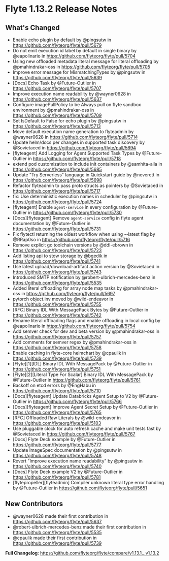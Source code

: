 # Flyte 1.13.2 Release Notes

## What's Changed
* Enable echo plugin by default by @pingsutw in https://github.com/flyteorg/flyte/pull/5679
* Do not emit execution id label by default in single binary by @eapolinario in https://github.com/flyteorg/flyte/pull/5704
* Using new offloaded metadata literal message for literal offloading by @pmahindrakar-oss in https://github.com/flyteorg/flyte/pull/5705
* Improve error message for MismatchingTypes by @pingsutw in https://github.com/flyteorg/flyte/pull/5639
* [Docs] Echo Task by @Future-Outlier in https://github.com/flyteorg/flyte/pull/5707
* Improve execution name readability by @wayner0628 in https://github.com/flyteorg/flyte/pull/5637
* Configure imagePullPolicy to be Always pull on flyte sandbox environment by @pmahindrakar-oss in https://github.com/flyteorg/flyte/pull/5709
* Set IsDefault to False for echo plugin by @pingsutw in https://github.com/flyteorg/flyte/pull/5713
* Move default execution name generation to flyteadmin by @wayner0628 in https://github.com/flyteorg/flyte/pull/5714
* Update helm/docs per changes in supported task discovery by @Sovietaced in https://github.com/flyteorg/flyte/pull/5694
* [flyteagent] Add Logging for Agent Supported Task Types by @Future-Outlier in https://github.com/flyteorg/flyte/pull/5718
* extend pod customization to include init containers by @samhita-alla in https://github.com/flyteorg/flyte/pull/5685
* Update "Try Serverless" language in Quickstart guide by @neverett in https://github.com/flyteorg/flyte/pull/5698
* Refactor flyteadmin to pass proto structs as pointers by @Sovietaced in https://github.com/flyteorg/flyte/pull/5717
* fix: Use deterministic execution names in scheduler by @pingsutw in https://github.com/flyteorg/flyte/pull/5724
* [flyteagent] Enable `agent-service` in every configuration  by @Future-Outlier in https://github.com/flyteorg/flyte/pull/5730
* [Docs][flyteagent] Remove `agent-service` config in flyte agent documentation by @Future-Outlier in https://github.com/flyteorg/flyte/pull/5731
* Fix flytectl returning the oldest workflow when using --latest flag by @RRap0so in https://github.com/flyteorg/flyte/pull/5716
* Remove explicit go toolchain versions by @ddl-ebrown in https://github.com/flyteorg/flyte/pull/5723
* Add listing api to stow storage by @bgedik in https://github.com/flyteorg/flyte/pull/5741
* Use latest upload/download-artifact action version by @Sovietaced in https://github.com/flyteorg/flyte/pull/5743
* Introduced SMTP notification by @robert-ulbrich-mercedes-benz in https://github.com/flyteorg/flyte/pull/5535
* Added literal offloading for array node map tasks by @pmahindrakar-oss in https://github.com/flyteorg/flyte/pull/5697
* pytorch object.inv moved by @wild-endeavor in https://github.com/flyteorg/flyte/pull/5755
* [RFC] Binary IDL With MessagePack Bytes by @Future-Outlier in https://github.com/flyteorg/flyte/pull/5742
* Rename literal offloading flags and enable offloading in local config by @eapolinario in https://github.com/flyteorg/flyte/pull/5754
* Add semver check for dev and beta version by @pmahindrakar-oss in https://github.com/flyteorg/flyte/pull/5757
* Add comments for semver regex by @pmahindrakar-oss in https://github.com/flyteorg/flyte/pull/5758
* Enable caching in flyte-core helmchart by @cpaulik in https://github.com/flyteorg/flyte/pull/5739
* [Flyte][1][IDL] Binary IDL With MessagePack by @Future-Outlier in https://github.com/flyteorg/flyte/pull/5751
* [Flyte][2][Literal Type For Scalar] Binary IDL With MessagePack by @Future-Outlier in https://github.com/flyteorg/flyte/pull/5761
* Backoff on etcd errors by @EngHabu in https://github.com/flyteorg/flyte/pull/5710
* [Docs][flyteagent] Update Databricks Agent Setup to V2 by @Future-Outlier in https://github.com/flyteorg/flyte/pull/5766
* [Docs][flyteagent] Improve Agent Secret Setup by @Future-Outlier in https://github.com/flyteorg/flyte/pull/5765
* [RFC] Offloaded Raw Literals by @wild-endeavor in https://github.com/flyteorg/flyte/pull/5103
* Use pluggable clock for auto refresh cache and make unit tests fast by @Sovietaced in https://github.com/flyteorg/flyte/pull/5767
* [Docs] Flyte Deck example by @Future-Outlier in https://github.com/flyteorg/flyte/pull/5777
* Update ImageSpec documentation by @pingsutw in https://github.com/flyteorg/flyte/pull/5748
* Revert "Improve execution name readability" by @pingsutw in https://github.com/flyteorg/flyte/pull/5740
* [Docs] Flyte Deck example V2 by @Future-Outlier in https://github.com/flyteorg/flyte/pull/5781
* [flytepropeller][flyteadmin] Compiler unknown literal type error handling by @Future-Outlier in https://github.com/flyteorg/flyte/pull/5651

## New Contributors
* @wayner0628 made their first contribution in https://github.com/flyteorg/flyte/pull/5637
* @robert-ulbrich-mercedes-benz made their first contribution in https://github.com/flyteorg/flyte/pull/5535
* @cpaulik made their first contribution in https://github.com/flyteorg/flyte/pull/5739

**Full Changelog**: https://github.com/flyteorg/flyte/compare/v1.13.1...v1.13.2
